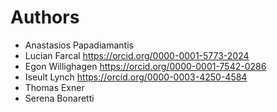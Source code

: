 # Authors

* Anastasios Papadiamantis
* Lucian Farcal <https://orcid.org/0000-0001-5773-2024>
* Egon Willighagen <https://orcid.org/0000-0001-7542-0286>
* Iseult Lynch <https://orcid.org/0000-0003-4250-4584>
* Thomas Exner
* Serena Bonaretti
